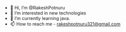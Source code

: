 - 👋 Hi, I’m @RakeshPotnuru
- 👀 I’m interested in new technologies
- 🌱 I’m currently learning java.
- 📫 How to reach me - rakeshpotnuru321@gmail.com

<!---
RakeshPotnuru/RakeshPotnuru is a ✨ special ✨ repository because its `README.md` (this file) appears on your GitHub profile.
You can click the Preview link to take a look at your changes.
--->
